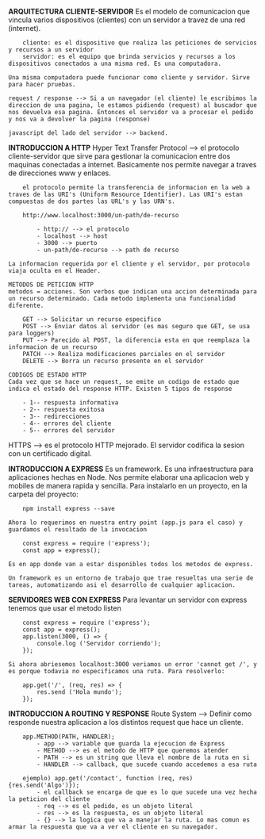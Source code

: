 **ARQUITECTURA CLIENTE-SERVIDOR**
    Es el modelo de comunicacion que vincula varios dispositivos (clientes) con un servidor a travez de una red (internet).

        cliente: es el dispositivo que realiza las peticiones de servicios y recursos a un servidor
        servidor: es el equipo que brinda servicios y recursos a los dispositivos conectados a una misma red. Es una computadora.
    
    Una misma computadora puede funcionar como cliente y servidor. Sirve para hacer pruebas.

    request / response --> Si a un navegador (el cliente) le escribimos la direccion de una pagina, le estamos pidiendo (request) al buscador que nos devuelva esa pagina. Entonces el servidor va a procesar el pedido y nos va a devolver la pagina (response) 

    javascript del lado del servidor --> backend.

**INTRODUCCION A HTTP**
    Hyper Text Transfer Protocol --> el protocolo cliente-servidor que sirve para gestionar la comunicacion entre dos maquinas conectadas a internet. Basicamente nos permite navegar a traves de direcciones www y enlaces.

        el protocolo permite la transferencia de informacion en la web a traves de las URI's (Uniform Resource Identifier). Las URI's estan compuestas de dos partes las URL's y las URN's.

        http://www.localhost:3000/un-path/de-recurso

            - http:// --> el protocolo
            - localhost --> host
            - 3000 --> puerto 
            - un-path/de-recurso --> path de recurso
    
    La informacion requerida por el cliente y el servidor, por protocolo viaja oculta en el Header.

    METODOS DE PETICION HTTP
    metodos = acciones. Son verbos que indican una accion determinada para un recurso determinado. Cada metodo implementa una funcionalidad diferente. 

        GET --> Solicitar un recurso especifico
        POST --> Enviar datos al servidor (es mas seguro que GET, se usa para loggers)
        PUT --> Parecido al POST, la diferencia esta en que reemplaza la informacion de un recurso
        PATCH --> Realiza modificaciones parciales en el servidor
        DELETE --> Borra un recurso presente en el servidor

    CODIGOS DE ESTADO HTTP 
    Cada vez que se hace un request, se emite un codigo de estado que indica el estado del response HTTP. Existen 5 tipos de response

        - 1-- respuesta informativa
        - 2-- respuesta exitosa
        - 3-- redirecciones
        - 4-- errores del cliente
        - 5-- errores del servidor
    
HTTPS --> es el protocolo HTTP mejorado. El servidor codifica la sesion con un certificado digital.


**INTRODUCCION A EXPRESS**
    Es un framework. Es una infraestructura para aplicaciones hechas en Node. Nos permite elaborar una aplicacion web y mobiles de manera rapida y sencilla.
    Para instalarlo en un proyecto, en la carpeta del proyecto:
        
        npm install express --save
    
    Ahora lo requerimos en nuestra entry point (app.js para el caso) y guardamos el resultado de la invocacion

        const express = require ('express');
        const app = express();
    
    Es en app donde van a estar disponibles todos los metodos de express.

    Un framework es un entorno de trabajo que trae resueltas una serie de tareas, automatizando asi el desarrollo de cualquier aplicacion.

**SERVIDORES WEB CON EXPRESS**
    Para levantar un servidor con express tenemos que usar el metodo listen 

        const express = require ('express');
        const app = express();
        app.listen(3000, () => {
            console.log ('Servidor corriendo');
        });

    Si ahora abriesemos localhost:3000 veriamos un error 'cannot get /', y es porque todavia no especificamos una ruta. Para resolverlo:

        app.get('/', (req, res) => {
            res.send ('Hola mundo');
        });
    
**INTRODUCCION A ROUTING Y RESPONSE**
    Route System --> Definir como responde nuestra aplicacion a los distintos request que hace un cliente.

        app.METHOD(PATH, HANDLER);
            - app --> variable que guarda la ejecucion de Express
            - METHOD --> es el metodo de HTTP que queremos atender 
            - PATH --> es un string que lleva el nombre de la ruta en si 
            - HANDLER --> callback, que sucede cuando accedemos a esa ruta
        
        ejemplo) app.get('/contact', function (req, res){res.send('Algo')});
            - el callback se encarga de que es lo que sucede una vez hecha la peticion del cliente
            - req --> es el pedido, es un objeto literal
            - res --> es la respuesta, es un objeto literal
            - {} --> la logica que va a manejar la ruta. Lo mas comun es armar la respuesta que va a ver el cliente en su navegador.


